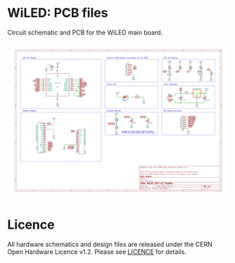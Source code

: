 # WiLED: PCB files
Circuit schematic and PCB for the WiLED main board. 

![Schematic](./WiLED.svg)

# Licence 

All hardware schematics and design files are released under the CERN Open Hardware Licence v1.2. Please see [LICENCE](LICENCE) for details. 

